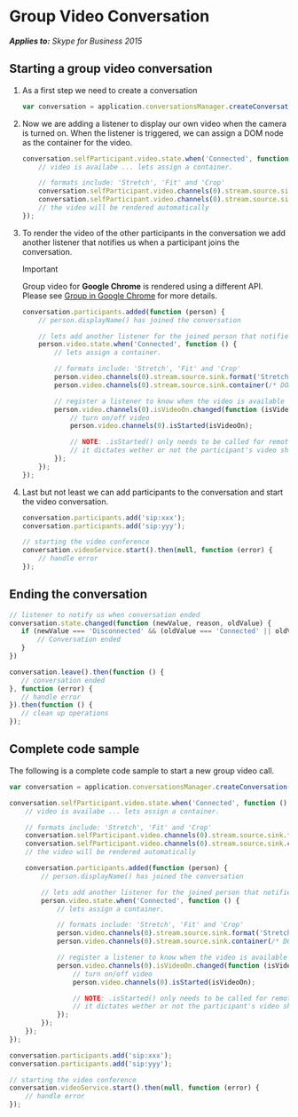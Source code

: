 
# Group Video Conversation


 _**Applies to:** Skype for Business 2015_

## Starting a group video conversation

1. As a first step we need to create a conversation

    ```js
    var conversation = application.conversationsManager.createConversation();
    ```

1. Now we are adding a listener to display our own video when the camera is turned on.
When the listener is triggered, we can assign a DOM node as the container for the video.

    ```js
    conversation.selfParticipant.video.state.when('Connected', function () {
        // video is availabe ... lets assign a container.

        // formats include: 'Stretch', 'Fit' and 'Crop'
        conversation.selfParticipant.video.channels(0).stream.source.sink.format('Stretch');
        conversation.selfParticipant.video.channels(0).stream.source.sink.container(/* DOM node */);
        // the video will be rendered automatically
    });
    ```
1. To render the video of the other participants in the conversation we add another listener that notifies us when
a participant joins the conversation.

    > [!Important]
    > Group video for **Google Chrome** is rendered using a different API.
    > Please see [Group in Google Chrome](PTVideoGroupGoogleChrome.md) for more details.

    ```js
    conversation.participants.added(function (person) {
        // person.displayName() has joined the conversation

        // lets add another listener for the joined person that notifies us when they add video
        person.video.state.when('Connected', function () {
            // lets assign a container.

            // formats include: 'Stretch', 'Fit' and 'Crop'
            person.video.channels(0).stream.source.sink.format('Stretch');
            person.video.channels(0).stream.source.sink.container(/* DOM node */);

            // register a listener to know when the video is available
            person.video.channels(0).isVideoOn.changed(function (isVideoOn) {
                // turn on/off video
                person.video.channels(0).isStarted(isVideoOn);

                // NOTE: .isStarted() only needs to be called for remote participants in group conversations
                // it dictates wether or not the participant's video should be rendered
            });
        });
    });
    ```

1. Last but not least we can add participants to the conversation and start the video conversation.

    ```js
    conversation.participants.add('sip:xxx');
    conversation.participants.add('sip:yyy');

    // starting the video conference
    conversation.videoService.start().then(null, function (error) {
        // handle error
    });
    ```

## Ending the conversation

 ```js
 // listener to notify us when conversation ended
 conversation.state.changed(function (newValue, reason, oldValue) {		
    if (newValue === 'Disconnected' && (oldValue === 'Connected' || oldValue === 'Connecting')) {		
        // Conversation ended		
    }		
})

conversation.leave().then(function () {
    // conversation ended
}, function (error) {
    // handle error
}).then(function () {
    // clean up operations
});
```

## Complete code sample

The following is a complete code sample to start a new group video call.

```js
var conversation = application.conversationsManager.createConversation();

conversation.selfParticipant.video.state.when('Connected', function () {
    // video is availabe ... lets assign a container.

    // formats include: 'Stretch', 'Fit' and 'Crop'
    conversation.selfParticipant.video.channels(0).stream.source.sink.format('Stretch'); 
    conversation.selfParticipant.video.channels(0).stream.source.sink.container(/* DOM node */);
    // the video will be rendered automatically

    conversation.participants.added(function (person) {
        // person.displayName() has joined the conversation

        // lets add another listener for the joined person that notifies us when they add video
        person.video.state.when('Connected', function () {
            // lets assign a container.

            // formats include: 'Stretch', 'Fit' and 'Crop'
            person.video.channels(0).stream.source.sink.format('Stretch');
            person.video.channels(0).stream.source.sink.container(/* DOM node */);

            // register a listener to know when the video is available
            person.video.channels(0).isVideoOn.changed(function (isVideoOn) {
                // turn on/off video
                person.video.channels(0).isStarted(isVideoOn);

                // NOTE: .isStarted() only needs to be called for remote participants in group conversations
                // it dictates wether or not the participant's video should be rendered
            });
        });
    });
});

conversation.participants.add('sip:xxx');
conversation.participants.add('sip:yyy');

// starting the video conference
conversation.videoService.start().then(null, function (error) {
    // handle error
});
```